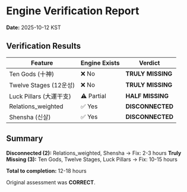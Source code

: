 # Engine Verification Report

**Date:** 2025-10-12 KST

## Verification Results

| Feature | Engine Exists | Verdict |
|---------|---------------|---------|
| Ten Gods (十神) | ❌ No | **TRULY MISSING** |
| Twelve Stages (12운성) | ❌ No | **TRULY MISSING** |
| Luck Pillars (大運干支) | ⚠️ Partial | **HALF MISSING** |
| Relations_weighted | ✅ Yes | **DISCONNECTED** |
| Shensha (신살) | ✅ Yes | **DISCONNECTED** |

## Summary

**Disconnected (2):** Relations_weighted, Shensha → Fix: 2-3 hours
**Truly Missing (3):** Ten Gods, Twelve Stages, Luck Pillars → Fix: 10-15 hours

**Total to completion:** 12-18 hours

Original assessment was **CORRECT**.
